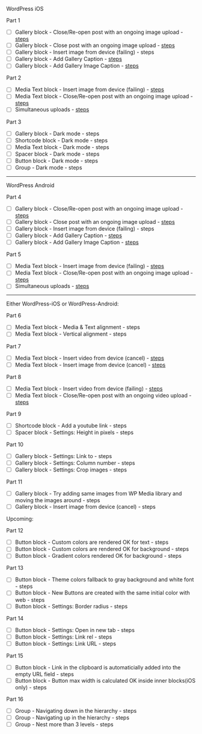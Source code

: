 WordPress iOS

Part 1

- [ ] Gallery block - Close/Re-open post with an ongoing image upload - [steps](https://github.com/wordpress-mobile/test-cases/blob/master/test-cases/gutenberg/gallery.md#tc001)
- [ ] Gallery block - Close post with an ongoing image upload - [steps](https://github.com/wordpress-mobile/test-cases/blob/master/test-cases/gutenberg/gallery.md#tc002)
- [ ] Gallery block - Insert image from device (failing) - steps
- [ ] Gallery block - Add Gallery Caption - [steps](https://github.com/wordpress-mobile/test-cases/blob/master/test-cases/gutenberg/gallery.md#tc003)
- [ ] Gallery block - Add Gallery Image Caption - [steps](https://github.com/wordpress-mobile/test-cases/blob/master/test-cases/gutenberg/gallery.md#tc004)

Part 2

- [ ] Media Text block - Insert image from device (failing) - [steps](https://github.com/wordpress-mobile/test-cases/blob/master/test-cases/gutenberg/media-text.md#tc001-i)
- [ ] Media Text block - Close/Re-open post with an ongoing image upload - [steps](https://github.com/wordpress-mobile/test-cases/blob/master/test-cases/gutenberg/media-text.md#tc003-i)
- [ ] Simultaneous uploads - [steps](https://github.com/wordpress-mobile/test-cases/blob/master/test-cases/gutenberg/media-interaction.md#tc001)

Part 3 

- [ ] Gallery block - Dark mode - steps
- [ ] Shortcode block - Dark mode - steps
- [ ] Media Text block - Dark mode - steps
- [ ] Spacer block - Dark mode - steps
- [ ] Button block - Dark mode - steps
- [ ] Group - Dark mode - steps

---------

WordPress Android

Part 4

- [ ] Gallery block - Close/Re-open post with an ongoing image upload - [steps](https://github.com/wordpress-mobile/test-cases/blob/master/test-cases/gutenberg/gallery.md#tc001)
- [ ] Gallery block - Close post with an ongoing image upload - [steps](https://github.com/wordpress-mobile/test-cases/blob/master/test-cases/gutenberg/gallery.md#tc002)
- [ ] Gallery block - Insert image from device (failing) - steps
- [ ] Gallery block - Add Gallery Caption - [steps](https://github.com/wordpress-mobile/test-cases/blob/master/test-cases/gutenberg/gallery.md#tc003)
- [ ] Gallery block - Add Gallery Image Caption - [steps](https://github.com/wordpress-mobile/test-cases/blob/master/test-cases/gutenberg/gallery.md#tc004)

Part 5

- [ ] Media Text block - Insert image from device (failing) - [steps](https://github.com/wordpress-mobile/test-cases/blob/master/test-cases/gutenberg/media-text.md#tc001-i)
- [ ] Media Text block - Close/Re-open post with an ongoing image upload - [steps](https://github.com/wordpress-mobile/test-cases/blob/master/test-cases/gutenberg/media-text.md#tc003-i)
- [ ] Simultaneous uploads - [steps](https://github.com/wordpress-mobile/test-cases/blob/master/test-cases/gutenberg/media-interaction.md#tc001)

------------

Either WordPress-iOS or WordPress-Android:

Part 6

- [ ] Media Text block - Media & Text alignment - steps
- [ ] Media Text block - Vertical alignment - steps

Part 7
- [ ] Media Text block - Insert video from device (cancel) - [steps](https://github.com/wordpress-mobile/test-cases/blob/master/test-cases/gutenberg/media-text.md#tc002-v)
- [ ] Media Text block - Insert image from device (cancel) - [steps](https://github.com/wordpress-mobile/test-cases/blob/master/test-cases/gutenberg/media-text.md#tc002-i)

Part 8
- [ ] Media Text block - Insert video from device (failing) - [steps](https://github.com/wordpress-mobile/test-cases/blob/master/test-cases/gutenberg/media-text.md#tc001-v)
- [ ] Media Text block - Close/Re-open post with an ongoing video upload - [steps](https://github.com/wordpress-mobile/test-cases/blob/master/test-cases/gutenberg/media-text.md#tc003-v)

Part 9

- [ ] Shortcode block - Add a youtube link - steps
- [ ] Spacer block - Settings: Height in pixels - steps

Part 10
- [ ] Gallery block - Settings: Link to - steps
- [ ] Gallery block - Settings: Column number - steps
- [ ] Gallery block - Settings: Crop images - steps

Part 11

- [ ] Gallery block - Try adding same images from WP Media library and moving the images around - steps
- [ ] Gallery block - Insert image from device (cancel) - steps

Upcoming:

Part 12

- [ ] Button block - Custom colors are rendered OK for text - steps
- [ ] Button block - Custom colors are rendered OK for background - steps
- [ ] Button block - Gradient colors rendered OK for background - steps

Part 13

- [ ] Button block - Theme colors fallback to gray background and white font - steps
- [ ] Button block - New Buttons are created with the same initial color with web - steps
- [ ] Button block - Settings: Border radius - steps

Part 14

- [ ] Button block - Settings: Open in new tab - steps
- [ ] Button block - Settings: Link rel - steps
- [ ] Button block - Settings: Link URL - steps

Part 15

- [ ] Button block - Link in the clipboard is automaticially added into the empty URL field - steps
- [ ] Button block - Button max width is calculated OK inside inner blocks(iOS only) - steps

Part 16

- [ ] Group - Navigating down in the hierarchy - steps
- [ ] Group - Navigating up in the hierarchy - steps
- [ ] Group - Nest more than 3 levels - steps
